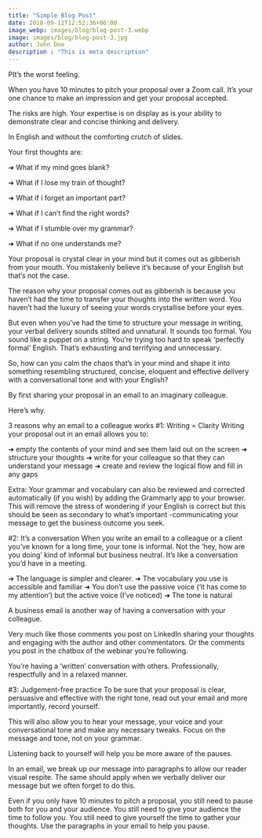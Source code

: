 ```yaml
---
title: "Simple Blog Post"
date: 2018-09-12T12:52:36+06:00
image_webp: images/blog/blog-post-3.webp
image: images/blog/blog-post-3.jpg
author: John Doe
description : "This is meta description"
---
```


PIt’s the worst feeling.

When you have 10 minutes to pitch your proposal over a Zoom call. It’s your one chance to make an impression and get your proposal accepted.

The risks are high. Your expertise is on display as is your ability to demonstrate clear and concise thinking and delivery.

In English and without the comforting crutch of slides.

Your first thoughts are:

➜ What if my mind goes blank?

➜ What if I lose my train of thought?

➜ What if I forget an important part?

➜ What if I can’t find the right words?

➜ What if I stumble over my grammar?

➜ What if no one understands me?

Your proposal is crystal clear in your mind but it comes out as gibberish from your mouth. You mistakenly believe it’s because of your English but that’s not the case.

The reason why your proposal comes out as gibberish is because you haven’t had the time to transfer your thoughts into the written word. You haven’t had the luxury of seeing your words crystallise before your eyes.

But even when you’ve had the time to structure your message in writing, your verbal delivery sounds stilted and unnatural. It sounds too formal. You sound like a puppet on a string. You’re trying too hard to speak ‘perfectly formal’ English. That’s exhausting and terrifying and unnecessary.

So, how can you calm the chaos that’s in your mind and shape it into something resembling structured, concise, eloquent and effective delivery with a conversational tone and with your English?

By first sharing your proposal in an email to an imaginary colleague.

Here’s why.

3 reasons why an email to a colleague works
#1: Writing = Clarity Writing your proposal out in an email allows you to:

➜ empty the contents of your mind and see them laid out on the screen ➜ structure your thoughts ➜ write for your colleague so that they can understand your message ➜ create and review the logical flow and fill in any gaps

Extra: Your grammar and vocabulary can also be reviewed and corrected automatically (if you wish) by adding the Grammarly app to your browser. This will remove the stress of wondering if your English is correct but this should be seen as secondary to what’s important -communicating your message to get the business outcome you seek.

#2: It’s a conversation When you write an email to a colleague or a client you’ve known for a long time, your tone is informal. Not the ‘hey, how are you doing’ kind of informal but business neutral. It’s like a conversation you’d have in a meeting.

➜ The language is simpler and clearer. ➜ The vocabulary you use is accessible and familiar ➜ You don’t use the passive voice (‘it has come to my attention’) but the active voice (I’ve noticed) ➜ The tone is natural

A business email is another way of having a conversation with your colleague.

Very much like those comments you post on LinkedIn sharing your thoughts and engaging with the author and other commentators. Or the comments you post in the chatbox of the webinar you’re following.

You’re having a ‘written’ conversation with others. Professionally, respectfully and in a relaxed manner.

#3: Judgement-free practice To be sure that your proposal is clear, persuasive and effective with the right tone, read out your email and more importantly, record yourself.

This will also allow you to hear your message, your voice and your conversational tone and make any necessary tweaks. Focus on the message and tone, not on your grammar.

Listening back to yourself will help you be more aware of the pauses.

In an email, we break up our message into paragraphs to allow our reader visual respite. The same should apply when we verbally deliver our message but we often forget to do this.

Even if you only have 10 minutes to pitch a proposal, you still need to pause both for you and your audience. You still need to give your audience the time to follow you. You still need to give yourself the time to gather your thoughts. Use the paragraphs in your email to help you pause.
